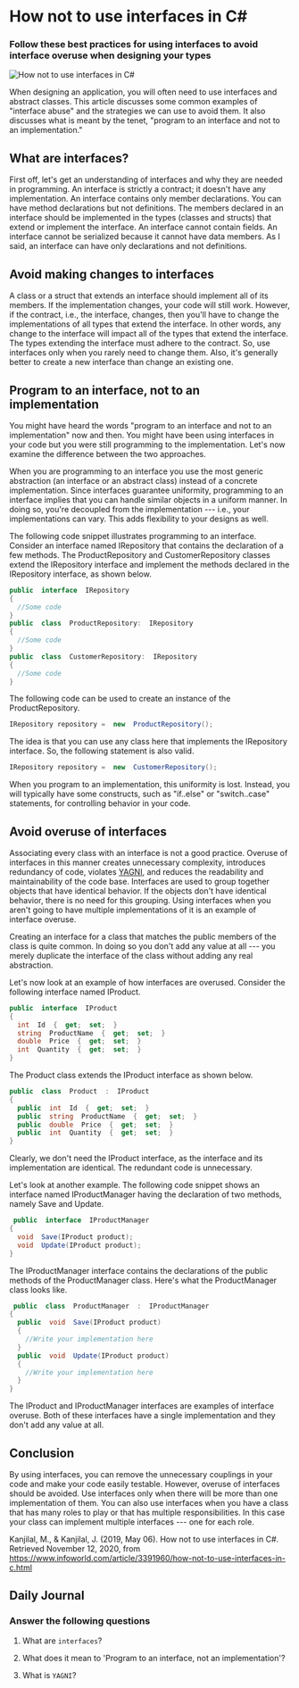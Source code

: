 # How not to use interfaces in C#

### Follow these best practices for using interfaces to avoid interface overuse when designing your types


![How not to use interfaces in C#](https://images.idgesg.net/images/article/2018/03/wrong_way_road_sign_neonbrand_cc0_via_unsplash_1200x800-100753508-large.jpg)

When designing an application, you will often need to use interfaces and abstract classes. This article discusses some common examples of "interface abuse" and the strategies we can use to avoid them. It also discusses what is meant by the tenet, "program to an interface and not to an implementation."


## What are interfaces?

First off, let's get an understanding of interfaces and why they are needed in programming. An interface is strictly a contract; it doesn't have any implementation. An interface contains only member declarations. You can have method declarations but not definitions. The members declared in an interface should be implemented in the types (classes and structs) that extend or implement the interface. An interface cannot contain fields. An interface cannot be serialized because it cannot have data members. As I said, an interface can have only declarations and not definitions.  

## Avoid making changes to interfaces 

A class or a struct that extends an interface should implement all of its members. If the implementation changes, your code will still work. However, if the contract, i.e., the interface, changes, then you'll have to change the implementations of all types that extend the interface. In other words, any change to the interface will impact all of the types that extend the interface. The types extending the interface must adhere to the contract. So, use interfaces only when you rarely need to change them. Also, it's generally better to create a new interface than change an existing one. 

## Program to an interface, not to an implementation

You might have heard the words "program to an interface and not to an implementation" now and then. You might have been using interfaces in your code but you were still programming to the implementation. Let's now examine the difference between the two approaches.

When you are programming to an interface you use the most generic abstraction (an interface or an abstract class) instead of a concrete implementation. Since interfaces guarantee uniformity, programming to an interface implies that you can handle similar objects in a uniform manner. In doing so, you're decoupled from the implementation --- i.e., your implementations can vary. This adds flexibility to your designs as well.

The following code snippet illustrates programming to an interface. Consider an interface named IRepository that contains the declaration of a few methods. The ProductRepository and CustomerRepository classes extend the IRepository interface and implement the methods declared in the IRepository interface, as shown below.
```csharp
public  interface  IRepository
{
  //Some code
}
public  class  ProductRepository:  IRepository
{
  //Some code
}
public  class  CustomerRepository:  IRepository
{
  //Some code
}
```
The following code can be used to create an instance of the ProductRepository.
```csharp
IRepository repository =  new  ProductRepository();
```
The idea is that you can use any class here that implements the IRepository interface. So, the following statement is also valid.
```csharp
IRepository repository =  new  CustomerRepository();
```
When you program to an implementation, this uniformity is lost. Instead, you will typically have some constructs, such as "if..else" or "switch..case" statements, for controlling behavior in your code.

## Avoid overuse of interfaces

Associating every class with an interface is not a good practice. Overuse of interfaces in this manner creates unnecessary complexity, introduces redundancy of code, violates [YAGNI](https://martinfowler.com/bliki/Yagni.html), and reduces the readability and maintainability of the code base. Interfaces are used to group together objects that have identical behavior. If the objects don't have identical behavior, there is no need for this grouping. Using interfaces when you aren't going to have multiple implementations of it is an example of interface overuse.

Creating an interface for a class that matches the public members of the class is quite common. In doing so you don't add any value at all --- you merely duplicate the interface of the class without adding any real abstraction.

Let's now look at an example of how interfaces are overused. Consider the following interface named IProduct.
```csharp
public  interface  IProduct
{
  int  Id  {  get;  set;  }
  string  ProductName  {  get;  set;  }
  double  Price  {  get;  set;  }
  int  Quantity  {  get;  set;  }
}
```
The Product class extends the IProduct interface as shown below.
```csharp
public  class  Product  :  IProduct
{
  public  int  Id  {  get;  set;  }
  public  string  ProductName  {  get;  set;  }
  public  double  Price  {  get;  set;  }
  public  int  Quantity  {  get;  set;  }
}
```
Clearly, we don't need the IProduct interface, as the interface and its implementation are identical. The redundant code is unnecessary.

Let's look at another example. The following code snippet shows an interface named IProductManager having the declaration of two methods, namely Save and Update.
```csharp
 public  interface  IProductManager
{
  void  Save(IProduct product);
  void  Update(IProduct product);
}
```
The IProductManager interface contains the declarations of the public methods of the ProductManager class. Here's what the ProductManager class looks like.
```csharp
 public  class  ProductManager  :  IProductManager
{
  public  void  Save(IProduct product)
  {
    //Write your implementation here
  }
  public  void  Update(IProduct product)
  {
    //Write your implementation here
  }
}
```
The IProduct and IProductManager interfaces are examples of interface overuse. Both of these interfaces have a single implementation and they don't add any value at all.

## Conclusion
By using interfaces, you can remove the unnecessary couplings in your code and make your code easily testable. However, overuse of interfaces should be avoided. Use interfaces only when there will be more than one implementation of them. You can also use interfaces when you have a class that has many roles to play or that has multiple responsibilities. In this case your class can implement multiple interfaces --- one for each role.

Kanjilal, M., &amp; Kanjilal, J. (2019, May 06). How not to use interfaces in C#. Retrieved November 12, 2020, from https://www.infoworld.com/article/3391960/how-not-to-use-interfaces-in-c.html

## Daily Journal
### Answer the following questions
1. What are `interfaces`?

2. What does it mean to 'Program to an interface, not an implementation'?

3. What is `YAGNI`?